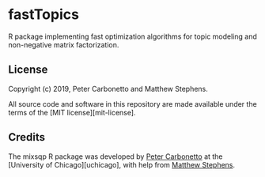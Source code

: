 # fastTopics

R package implementing fast optimization algorithms for topic modeling
and non-negative matrix factorization.

## License

Copyright (c) 2019, Peter Carbonetto and Matthew Stephens.

All source code and software in this repository are made available
under the terms of the [MIT license][mit-license].

## Credits

The mixsqp R package was developed by [Peter Carbonetto][peter] at the
[University of Chicago][uchicago], with help from
[Matthew Stephens][matthew].

[peter]: https://pcarbo.github.io
[matthew]: http://stephenslab.uchicago.edu

